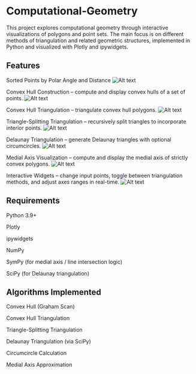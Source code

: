 # Computational-Geometry

This project explores computational geometry through interactive visualizations of polygons and point sets. The main focus is on different methods of triangulation and related geometric structures, implemented in Python and visualized with Plotly and ipywidgets.

## Features
Sorted Points by Polar Angle and Distance
![Alt text](/Users/fatimarahimi/Desktop/Computational-Geometry/sortPolarAng.png)

Convex Hull Construction – compute and display convex hulls of a set of points.
![Alt text](/Users/fatimarahimi/Desktop/Computational-Geometry/convexHullPlot.png)

Convex Hull Triangulation – triangulate convex hull polygons.
![Alt text](/Users/fatimarahimi/Desktop/Computational-Geometry/convTri.png)

Triangle-Splitting Triangulation – recursively split triangles to incorporate interior points.
![Alt text](/Users/fatimarahimi/Desktop/Computational-Geometry/convTri.png)

Delaunay Triangulation – generate Delaunay triangles with optional circumcircles.
![Alt text](/Users/fatimarahimi/Desktop/Computational-Geometry/convTri.png)

Medial Axis Visualization – compute and display the medial axis of strictly convex polygons.
![Alt text](/Users/fatimarahimi/Desktop/Computational-Geometry/convTri.png)

Interactive Widgets – change input points, toggle between triangulation methods, and adjust axes ranges in real-time.
![Alt text](/Users/fatimarahimi/Desktop/Computational-Geometry/convTri.png)

## Requirements

Python 3.9+

Plotly

ipywidgets

NumPy

SymPy
 (for medial axis / line intersection logic)

SciPy
 (for Delaunay triangulation)

## Algorithms Implemented

Convex Hull (Graham Scan)

Convex Hull Triangulation

Triangle-Splitting Triangulation

Delaunay Triangulation (via SciPy)

Circumcircle Calculation

Medial Axis Approximation 



